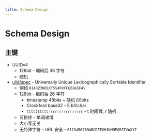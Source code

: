 ```yaml
---
title: Schema Design
---
```


# Schema Design

## 主键

- UUIDv4
  - 128bit - 编码后 36 字符
  - 随机
- [ulid/spec](https://github.com/ulid/spec) - Universally Unique Lexicographically Sortable Identifier
  - 例如 `01ARZ3NDEKTSV4RRFFQ69G5FAV`
  - 128bit - 编码后 26 字符
    - timestamp 48bits + 随机 80bits
    - Crockford base32 - 5 bit/char
    - `ttttttttttrrrrrrrrrrrrrrrr` - t 时间戳, r 随机
  - 可排序 - 单调递增
  - 大小写无关
  - 无特殊字符 - URL 安全 - `0123456789ABCDEFGHJKMNPQRSTVWXYZ`
